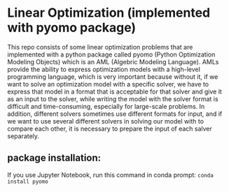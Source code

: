 # Linear Optimization (implemented with pyomo package)
This repo consists of some linear optimization problems that are implemented with a python package called pyomo (Python Optimization Modeling Objects) which is an AML (Algebric Modeling Language).
AMLs provide the ability to express optimization models with a high-level programming language, which is very important because without it, if we want to solve an optimization model with a specific solver, we have to express that model in a format that is acceptable for that solver and give it as an input to the solver, while writing the model with the solver format is difficult and time-consuming, especially for large-scale problems. In addition, different solvers sometimes use different formats for input, and if we want to use several different solvers in solving our model with to compare each other, it is necessary to prepare the input of each salver separately.
## package installation:
If you use Jupyter Notebook, run this command in conda prompt:
``` conda install pyomo ```
